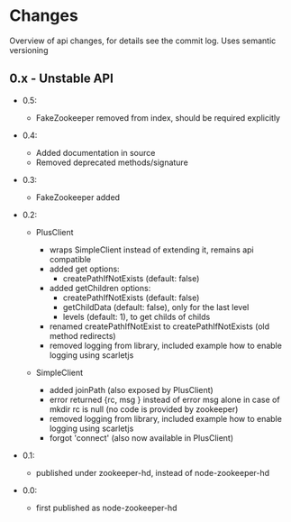 Changes
=======

Overview of api changes, for details see the commit log.
Uses semantic versioning

0.x - Unstable API
---
- 0.5:
    - FakeZookeeper removed from index, should be required explicitly

- 0.4:
    - Added documentation in source
    - Removed deprecated methods/signature

- 0.3:
    - FakeZookeeper added

- 0.2:
    - PlusClient
        - wraps SimpleClient instead of extending it, remains api compatible
        - added get options:
            - createPathIfNotExists (default: false)
        - added getChildren options:
            - createPathIfNotExists (default: false)
            - getChildData (default: false), only for the last level
            - levels (default: 1), to get childs of childs
        - renamed createPathIfNotExist to createPathIfNotExists (old method redirects)
        - removed logging from library, included example how to enable logging using scarletjs

    - SimpleClient
        - added joinPath (also exposed by PlusClient)
        - error returned {rc, msg } instead of error msg alone
          in case of mkdir rc is null (no code is provided by zookeeper)
        - removed logging from library, included example how to enable logging using scarletjs
        - forgot 'connect' (also now available in PlusClient)

- 0.1:
    - published under zookeeper-hd, instead of node-zookeeper-hd

- 0.0:
    - first published as node-zookeeper-hd

